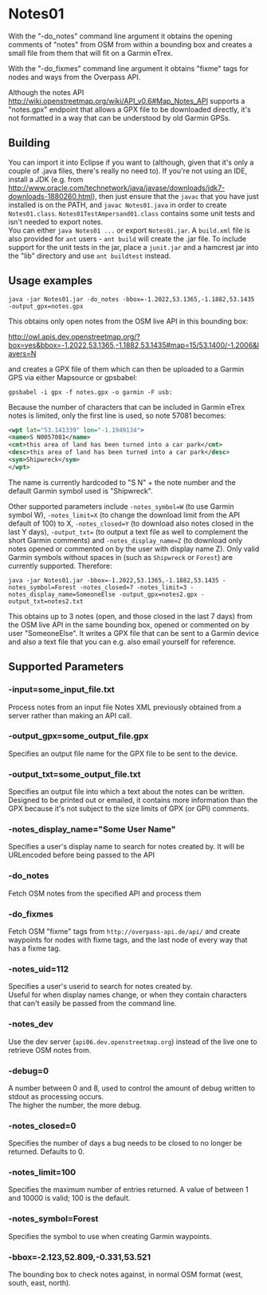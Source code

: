 Notes01
=======

With the "-do_notes" command line argument it obtains the opening comments of "notes" from OSM from within a bounding box and creates a small file from them that will fit 
on a Garmin eTrex.

With the "-do_fixmes" command line argument it obtains "fixme" tags for nodes and ways from the Overpass API.

Although the notes API http://wiki.openstreetmap.org/wiki/API_v0.6#Map_Notes_API supports a "notes.gpx" endpoint that 
allows a GPX file to be downloaded directly, it's not formatted in a way that can be understood by old Garmin GPSs.


Building
--------
You can import it into Eclipse if you want to (although, given that it's only a couple of .java files, there's really no 
need to).  If you're not using an IDE, install a JDK (e.g. 
from http://www.oracle.com/technetwork/java/javase/downloads/jdk7-downloads-1880260.html), then just ensure that the `javac` 
that you have just installed is on the PATH, and `javac Notes01.java` in order to 
create `Notes01.class`.  `Notes01TestAmpersand01.class` contains some unit tests and isn't needed to export notes.  
You can either `java Notes01 ...` or export `Notes01.jar`.
A `build.xml` file is also provided for `ant` users - `ant build` will create the .jar file.  To include support for 
the unit tests in the jar, place a `junit.jar` and a hamcrest jar into the "lib" directory and use `ant buildtest` instead.   


Usage examples
--------------
    java -jar Notes01.jar -do_notes -bbox=-1.2022,53.1365,-1.1882,53.1435 -output_gpx=notes.gpx

This obtains only open notes from the OSM live API in this bounding box:

http://owl.apis.dev.openstreetmap.org/?box=yes&bbox=-1.2022,53.1365,-1.1882,53.1435#map=15/53.1400/-1.2006&layers=N

and creates a GPX file of them which can then be uploaded to a Garmin GPS via either Mapsource or gpsbabel:

    gpsbabel -i gpx -f notes.gpx -o garmin -F usb:

Because the number of characters that can be included in Garmin eTrex notes is limited, only the first line is used, 
so note 57081 becomes:

```xml
<wpt lat="53.141339" lon="-1.1949134">
<name>S N0057081</name>
<cmt>this area of land has been turned into a car park</cmt>
<desc>this area of land has been turned into a car park</desc>
<sym>Shipwreck</sym>
</wpt>
```
The name is currently hardcoded to "S N" + the note number and the default Garmin symbol used is "Shipwreck".

Other supported parameters include `-notes_symbol=W` (to use Garmin symbol W), `-notes_limit=X` (to change the download limit from the 
API default of 100) to X, `-notes_closed=Y` (to download also notes closed in the last Y days), `-output_txt=` 
(to output a text file as well to complement the short Garmin comments) and `-notes_display_name=Z` 
(to download only notes opened or commented on by the user with display name Z).  Only valid Garmin symbols without spaces in 
(such as `Shipwreck` or `Forest`) are currently supported.  Therefore:

    java -jar Notes01.jar -bbox=-1.2022,53.1365,-1.1882,53.1435 -notes_symbol=Forest -notes_closed=7 -notes_limit=3 -notes_display_name=SomeoneElse -output_gpx=notes2.gpx -output_txt=notes2.txt

This obtains up to 3 notes (open, and those closed in the last 7 days) from the OSM live API in the same bounding box, 
opened or commented on by user "SomeoneElse".  It writes a GPX file that can be sent to a Garmin device and also a text 
file that you can e.g. also email yourself for reference.


Supported Parameters
---------------------
### -input=some_input_file.txt
Process notes from an input file Notes XML previously obtained from a server rather than making an API call.

### -output_gpx=some_output_file.gpx
Specifies an output file name for the GPX file to be sent to the device.

### -output_txt=some_output_file.txt
Specifies an output file into which a text about the notes can be written.  Designed to be printed out or emailed, 
it contains more information than the GPX because it's not subject to the size limits of GPX (or GPI) comments. 

### -notes_display_name="Some User Name"
Specifies a user's display name to search for notes created by.  It will be URLencoded before being passed to the API

### -do_notes
Fetch OSM notes from the specified API and process them

### -do_fixmes
Fetch OSM "fixme" tags from `http://overpass-api.de/api/` and create waypoints for nodes with fixme tags, and the last node of every way that has a fixme tag.

### -notes_uid=112
Specifies a user's userid to search for notes created by.  
Useful for when display names change, or when they contain characters that can't easily be passed from the command line.

### -notes_dev
Use the dev server (`api06.dev.openstreetmap.org`) instead of the live one to retrieve OSM notes from.
 
### -debug=0
A number between 0 and 8, used to control the amount of debug written to stdout as processing occurs.  
The higher the number, the more debug.

### -notes_closed=0
Specifies the number of days a bug needs to be closed to no longer be returned.  Defaults to 0. 

### -notes_limit=100
Specifies the maximum number of entries returned. A value of between 1 and 10000 is valid; 100 is the default. 

### -notes_symbol=Forest
Specifies the symbol to use when creating Garmin waypoints.

### -bbox=-2.123,52.809,-0.331,53.521
The bounding box to check notes against, in normal OSM format (west, south, east, north).  



